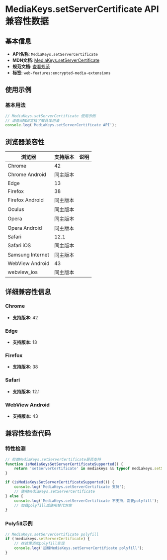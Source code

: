 # MediaKeys.setServerCertificate API 兼容性数据

## 基本信息

- **API名称**: `MediaKeys.setServerCertificate`
- **MDN文档**: [MediaKeys.setServerCertificate](https://developer.mozilla.org/docs/Web/API/MediaKeys/setServerCertificate)
- **规范文档**: [查看规范](https://w3c.github.io/encrypted-media/#dom-mediakeys-setservercertificate)
- **标签**: `web-features:encrypted-media-extensions`

## 使用示例

### 基本用法

```javascript
// MediaKeys.setServerCertificate 使用示例
// 请查阅MDN文档了解具体用法
console.log('MediaKeys.setServerCertificate API');
```

## 浏览器兼容性

| 浏览器 | 支持版本 | 说明 |
|--------|----------|------|
| Chrome | 42 |  |
| Chrome Android | 同主版本 |  |
| Edge | 13 |  |
| Firefox | 38 |  |
| Firefox Android | 同主版本 |  |
| Oculus | 同主版本 |  |
| Opera | 同主版本 |  |
| Opera Android | 同主版本 |  |
| Safari | 12.1 |  |
| Safari iOS | 同主版本 |  |
| Samsung Internet | 同主版本 |  |
| WebView Android | 43 |  |
| webview_ios | 同主版本 |  |

## 详细兼容性信息

### Chrome

- **支持版本**: 42

### Edge

- **支持版本**: 13

### Firefox

- **支持版本**: 38

### Safari

- **支持版本**: 12.1

### WebView Android

- **支持版本**: 43

## 兼容性检查代码

### 特性检测

```javascript
// 检查MediaKeys.setServerCertificate是否支持
function isMediaKeysSetServerCertificateSupported() {
    return 'setServerCertificate' in mediakeys && typeof mediakeys.setServerCertificate === 'function';
}

if (isMediaKeysSetServerCertificateSupported()) {
    console.log('MediaKeys.setServerCertificate 支持');
    // 使用MediaKeys.setServerCertificate
} else {
    console.log('MediaKeys.setServerCertificate 不支持，需要polyfill');
    // 加载polyfill或使用替代方案
}
```

### Polyfill示例

```javascript
// MediaKeys.setServerCertificate polyfill
if (!mediakeys.setServerCertificate) {
    // 在这里添加polyfill实现
    console.log('加载MediaKeys.setServerCertificate polyfill');
}
```

